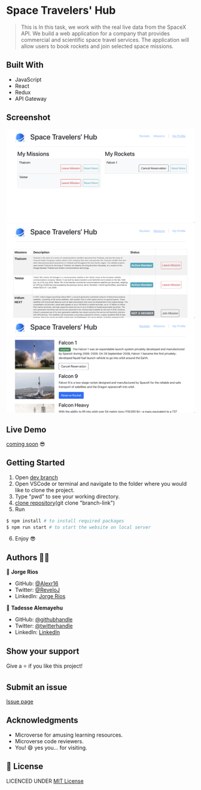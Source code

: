 # Space Travelers' Hub

> This is In this task, we work with the real live data from the SpaceX API. We build a web application for a company that provides commercial and scientific space travel services. The application will allow users to book rockets and join selected space missions.

## Built With

- JavaScript
- React
- Redux
- API Gateway

## Screenshot
<img src="./1.png">
<img src="./2.png">
<img src="./3.png">

## Live Demo

[coming soon]() 😎

## Getting Started

1. Open [dev branch](https://github.com/Tadesse-Alemayehu/space-travlers)
2. Open VSCode or terminal and navigate to the folder where you would like to clone the project.
3. Type "pwd" to see your working directory.
4. [clone repository](https://github.com/Tadesse-Alemayehu/space-travlers)(git clone "branch-link")
5. Run
```bash
$ npm install # to install required packages
$ npm run start # to start the website on local server
```
6. Enjoy 😎

## Authors 👱‍♂️

👤 **Jorge Rios**

- GitHub: [@Alexr16](https://github.com/Alexr16)
- Twitter: [@ReveloJ](https://twitter.com/ReveloJ)
- LinkedIn: [Jorge Ríos](https://www.linkedin.com/in/jorgeriosr/)

👤 **Tadesse Alemayehu**

- GitHub: [@githubhandle](https://github.com/Tadesse-Alemayehu)
- Twitter: [@twitterhandle](https://twitter.com/TadesseWebDev)
- LinkedIn: [LinkedIn](https://www.linkedin.com/in/tadesse-alemayehu-60141a221/)

## Show your support

Give a ⭐️ if you like this project!

## Submit an issue

[Issue page](https://github.com/Tadesse-Alemayehu/Bookstore/issues)

## Acknowledgments

- Microverse for amusing learning resources.
- Microverse code reviewers.
- You! 😄 yes you... for visiting.

## 📝 License

LICENCED UNDER [MIT License](LICENSE)
